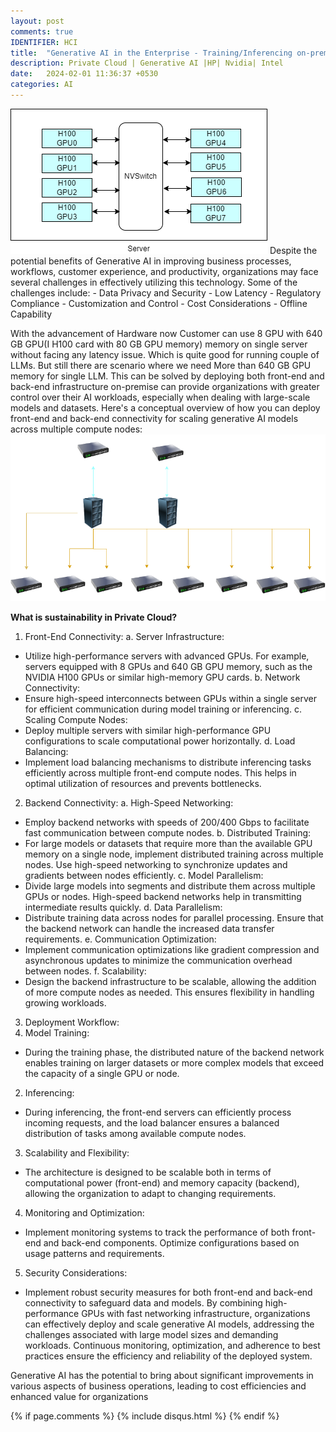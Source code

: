 ```yaml
---
layout: post
comments: true
IDENTIFIER: HCI 
title:  "Generative AI in the Enterprise - Training/Inferencing on-premise"
description: Private Cloud | Generative AI |HP| Nvidia| Intel
date:   2024-02-01 11:36:37 +0530
categories: AI
---
```

<img alt='Gen AI' src='/assets/h100.png'>
Despite the potential benefits of Generative AI in improving business processes, workflows, customer experience, and productivity, organizations may face several challenges in effectively utilizing this technology. Some of the challenges include:
- Data Privacy and Security
- Low Latency
- Regulatory Compliance
- Customization and Control
- Cost Considerations
- Offline Capability

With the advancement of Hardware now Customer can use 8 GPU with 640 GB GPU(I H100 card with 80 GB GPU memory) memory on single server without facing any latency issue. Which is quite good for running couple of LLMs. But still there are scenario where we need More than 640 GB GPU memory for single LLM.
This can be solved by deploying both front-end and back-end infrastructure on-premise can provide organizations with greater control over their AI workloads, especially when dealing with large-scale models and datasets. Here's a conceptual overview of how you can deploy front-end and back-end connectivity for scaling generative AI models across multiple compute nodes:
<img alt='Gen AI' src='/assets/genai.png'>


**What is sustainability in Private Cloud?**
1. Front-End Connectivity:
 a. Server Infrastructure:
 - Utilize high-performance servers with advanced GPUs. For example, servers equipped with 8 GPUs and 640 GB GPU memory, such as the NVIDIA H100 GPUs or similar high-memory GPU cards.
 b. Network Connectivity:
 - Ensure high-speed interconnects between GPUs within a single server for efficient communication during model training or inferencing.
c. Scaling Compute Nodes:
 - Deploy multiple servers with similar high-performance GPU configurations to scale computational power horizontally.
 d. Load Balancing:
 - Implement load balancing mechanisms to distribute inferencing tasks efficiently across multiple front-end compute nodes. This helps in optimal utilization of resources and prevents bottlenecks.
2. Backend Connectivity:
a. High-Speed Networking:
 - Employ backend networks with speeds of 200/400 Gbps to facilitate fast communication between compute nodes.
b. Distributed Training:
 - For large models or datasets that require more than the available GPU memory on a single node, implement distributed training across multiple nodes. Use high-speed networking to synchronize updates and gradients between nodes efficiently.
 c. Model Parallelism:
 - Divide large models into segments and distribute them across multiple GPUs or nodes. High-speed backend networks help in transmitting intermediate results quickly.
 d. Data Parallelism:
 - Distribute training data across nodes for parallel processing. Ensure that the backend network can handle the increased data transfer requirements.
e. Communication Optimization:
 - Implement communication optimizations like gradient compression and asynchronous updates to minimize the communication overhead between nodes.
 f. Scalability:
 - Design the backend infrastructure to be scalable, allowing the addition of more compute nodes as needed. This ensures flexibility in handling growing workloads.
 3. Deployment Workflow:
1. Model Training:
 - During the training phase, the distributed nature of the backend network enables training on larger datasets or more complex models that exceed the capacity of a single GPU or node.
2. Inferencing:
 - During inferencing, the front-end servers can efficiently process incoming requests, and the load balancer ensures a balanced distribution of tasks among available compute nodes.
3. Scalability and Flexibility:
 - The architecture is designed to be scalable both in terms of computational power (front-end) and memory capacity (backend), allowing the organization to adapt to changing requirements.
4. Monitoring and Optimization:
 - Implement monitoring systems to track the performance of both front-end and back-end components. Optimize configurations based on usage patterns and requirements.
5. Security Considerations:
 - Implement robust security measures for both front-end and back-end connectivity to safeguard data and models.
By combining high-performance GPUs with fast networking infrastructure, organizations can effectively deploy and scale generative AI models, addressing the challenges associated with large model sizes and demanding workloads. Continuous monitoring, optimization, and adherence to best practices ensure the efficiency and reliability of the deployed system. 

Generative AI has the potential to bring about significant improvements in various aspects of business operations, leading to cost efficiencies and enhanced value for organizations

{% if page.comments %} {% include disqus.html %} {% endif %}
